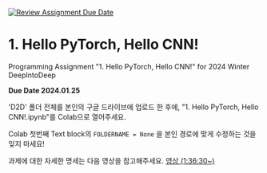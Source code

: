 [![Review Assignment Due Date](https://classroom.github.com/assets/deadline-readme-button-24ddc0f5d75046c5622901739e7c5dd533143b0c8e959d652212380cedb1ea36.svg)](https://classroom.github.com/a/wmB7bNn5)
# 1. Hello PyTorch, Hello CNN!
Programming Assignment "1. Hello PyTorch, Hello CNN!" for 2024 Winter DeepIntoDeep

**Due Date 2024.01.25**

'D2D' 폴더 전체를 본인의 구글 드라이브에 업로드 한 후에, "1. Hello PyTorch, Hello CNN!.ipynb"를 Colab으로 열어주세요.

Colab 첫번째 Text block의
```FOLDERNAME = None```
을 본인 경로에 맞게 수정하는 것을 잊지 마세요!

과제에 대한 자세한 명세는 다음 영상을 참고해주세요. [영상 (1:36:30~)](https://www.youtube.com/watch?v=u25UHGdleq8&list=PL6hUlFPFF1SKSfaiRlxUAIF_1t3Qk0QpV&index=2)
